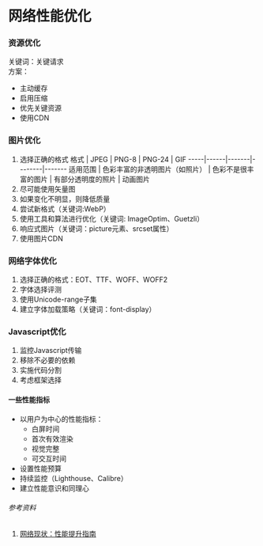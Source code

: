 # 网络性能优化

### 资源优化
关键词：关键请求<br>
方案：
* 主动缓存  
* 启用压缩
* 优先关键资源
* 使用CDN

### 图片优化
1. 选择正确的格式
格式 | JPEG | PNG-8 | PNG-24 | GIF
-----|------|-------|--------|-------
适用范围 | 色彩丰富的非透明图片（如照片） | 色彩不是很丰富的图片 | 有部分透明度的照片 | 动画图片
2. 尽可能使用矢量图
3. 如果变化不明显，则降低质量
4. 尝试新格式（关键词:WebP）
5. 使用工具和算法进行优化（关键词: ImageOptim、Guetzli）
6. 响应式图片（关键词：picture元素、srcset属性）
7. 使用图片CDN

### 网络字体优化
1. 选择正确的格式：EOT、TTF、WOFF、WOFF2
2. 字体选择评测
3. 使用Unicode-range子集
4. 建立字体加载策略（关键词：font-display）

### Javascript优化
1. 监控Javascript传输
2. 移除不必要的依赖
3. 实施代码分割
4. 考虑框架选择

#### 一些性能指标
* 以用户为中心的性能指标：
    + 白屏时间
    + 首次有效渲染
    + 视觉完整
    + 可交互时间
* 设置性能预算
* 持续监控（Lighthouse、Calibre）
* 建立性能意识和同理心

###### 参考资料
1. [网络现状：性能提升指南](https://github.com/xitu/gold-miner/blob/master/TODO/talk-the-state-of-the-web.md)